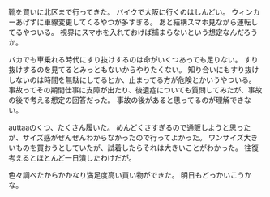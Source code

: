 靴を買いに北区まで行ってきた。
バイクで大阪に行くのはしんどい。
ウィンカーあげずに車線変更してくるやつが多すぎる。
あと結構スマホ見ながら運転してるやついる。
視界にスマホを入れておけば捕まらないという想定なんだろうか。

バカでも車乗れる時代にすり抜けするのは命がいくつあっても足りない。
すり抜けするのを見てるとみっともないからやりたくない。
知り合いにもすり抜けしないのは時間を無駄にしてるとか、止まってる方が危険とかいうやついる。
事故ってその期間仕事に支障が出たり、後遺症についても質問してみたが、事故の後で考える想定の回答だった。
事故の後があると思ってるのが理解できない。

auttaaのくつ、たくさん履いた。
めんどくさすぎるので通販しようと思ったが、サイズ感がぜんぜんわからなかったので行ってよかった。
ワンサイズ大きいものを買おうとしていたが、試着したらそれは大きいことがわかった。
往復考えるとほとんど一日潰したわけだが。

色々調べたからかかなり満足度高い買い物ができた。
明日もどっかいこうかな。

